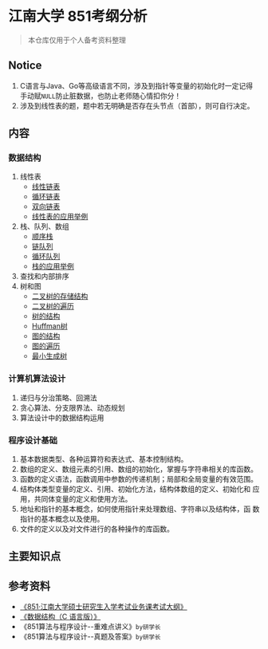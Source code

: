 # 江南大学 851考纲分析

> 本仓库仅用于个人备考资料整理

## Notice

1. C语言与Java、Go等高级语言不同，涉及到指针等变量的初始化时一定记得手动赋`NULL`防止脏数据，也防止老师随心情扣你分！
2. 涉及到线性表的题，题中若无明确是否存在头节点（首部），则可自行决定。

## 内容

### 数据结构

1. 线性表
   - [线性链表](structs/01/1_LineList.c)
   - [循环链表](structs/01/1_CircList.c)
   - [双向链表](structs/01/1_DoubList.c)
   - [线性表的应用举例](structs/01/1_Usage_List.c)
2. 栈、队列、数组
   - [顺序栈](structs/02/2_SeqStack.c)
   - [链队列](structs/02/2_LinkQueue.c)
   - [循环队列](structs/02/2_SeqQueue.c)
   - [栈的应用举例](structs/02/2_Usage_Stack.c)
3. 查找和内部排序
4. 树和图
   - [二叉树的存储结构](structs/04/4_BTree.c)
   - [二叉树的遍历](structs/04/4_BTree_Traverse.c)
   - [树的结构](structs/04/4_Tree_Struct.c)
   - [Huffman树](structs/04/4_Tree_Huffman.c)
   - [图的结构](structs/04/4_Graph.c)
   - [图的遍历](structs/04/4_Graph_Traverse.c)
   - [最小生成树](structs/04/4_Graph_MinSpanning.c)

### 计算机算法设计
1. 递归与分治策略、回溯法
2. 贪心算法、分支限界法、动态规划
3. 算法设计中的数据结构运用

### 程序设计基础
1. 基本数据类型、各种运算符和表达式、基本控制结构。
2. 数组的定义、数组元素的引用、数组的初始化，掌握与字符串相关的库函数。
3. 函数的定义语法，函数调用中参数的传递机制；局部和全局变量的有效范围。
4. 结构体类型变量的定义、引用、初始化方法，结构体数组的定义、初始化和 应用，共同体变量的定义和使用方法。
5. 地址和指针的基本概念，如何使用指针来处理数组、字符串以及结构体，函 数指针的基本概念以及使用。
6. 文件的定义以及对文件进行的各种操作的库函数。

## 主要知识点

## 参考资料

- [《851·江南大学硕士研究生入学考试业务课考试大纲》](docs/2024_851.pdf)
- [《数据结构（C 语言版）》](docs/数据结构(C语言).pdf)
- 《851算法与程序设计--重难点讲义》`by研学长`
- 《851算法与程序设计--真题及答案》`by研学长`
